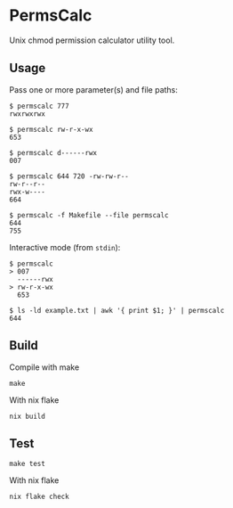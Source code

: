 # PermsCalc

Unix chmod permission calculator utility tool.

## Usage

Pass one or more parameter(s) and file paths:

```
$ permscalc 777
rwxrwxrwx

$ permscalc rw-r-x-wx
653

$ permscalc d------rwx
007

$ permscalc 644 720 -rw-rw-r--
rw-r--r--
rwx-w----
664

$ permscalc -f Makefile --file permscalc
644
755
```

Interactive mode (from `stdin`):

```
$ permscalc
> 007
  ------rwx
> rw-r-x-wx
  653

$ ls -ld example.txt | awk '{ print $1; }' | permscalc
644
```

## Build

Compile with make

```
make
```

With nix flake

```
nix build
```

## Test

```
make test
```

With nix flake

```
nix flake check
```